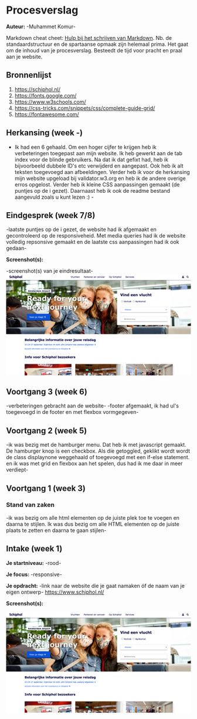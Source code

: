 # Procesverslag
**Auteur:** -Muhammet Komur-

Markdown cheat cheet: [Hulp bij het schrijven van Markdown](https://github.com/adam-p/markdown-here/wiki/Markdown-Cheatsheet). Nb. de standaardstructuur en de spartaanse opmaak zijn helemaal prima. Het gaat om de inhoud van je procesverslag. Besteedt de tijd voor pracht en praal aan je website.



## Bronnenlijst
1. https://schiphol.nl/
2. https://fonts.google.com/
3. https://www.w3schools.com/
4. https://css-tricks.com/snippets/css/complete-guide-grid/
5. https://fontawesome.com/


## Herkansing (week -)
- Ik had een 6 gehaald. Om een hoger cijfer te krijgen heb ik verbeteringen toegepast aan mijn website. Ik heb gewerkt aan de tab index voor de blinde gebruikers. Na dat ik dat gefixt had, heb ik bijvoorbeeld dubbele ID's etc verwijderd en aangepast. Ook heb ik alt teksten toegevoegd aan afbeeldingen. Verder heb ik voor de herkansing mijn website upgeload bij validator.w3.org en heb ik de andere overige erros opgelost. Verder heb ik kleine CSS aanpassingen gemaakt (de puntjes op de i gezet). Daarnaast heb ik ook de readme bestand aangevuld zoals u kunt lezen :) -


## Eindgesprek (week 7/8)

-laatste puntjes op de i gezet, de website had ik afgemaakt en gecontroleerd op de responsiveheid. Met media queries had ik de website volledig repsonsive gemaakt en de laatste css aanpassingen had ik ook gedaan-

**Screenshot(s):**

-screenshot(s) van je eindresultaat-
![he](images/eindresultaat.png)


## Voortgang 3 (week 6)

-verbeteringen gebracht aan de website-
-footer afgemaakt, ik had ul's toegevoegd in de footer en met flexbox vormgegeven-



## Voortgang 2 (week 5)

-ik was bezig met de hamburger menu. Dat heb ik met javascript gemaakt. De hamburger knop is een checkbox. Als die getoggled, geklikt wordt wordt de class displaynone weggehaald of toegevoegd met een if-else statement. en ik was met grid en flexbox aan het spelen, dus had ik me daar in meer verdiept-


## Voortgang 1 (week 3)

### Stand van zaken

-ik was bezig om alle html elementen op de juiste plek toe te voegen en daarna te stijlen. Ik was dus bezig om alle HTML elementen op de juiste plaats te zetten en daarna te gaan stijlen-



## Intake (week 1)

**Je startniveau:** -rood-

**Je focus:** -responsive-

**Je opdracht:** -link naar de website die je gaat namaken óf de naam van je eigen ontwerp-
https://www.schiphol.nl/

**Screenshot(s):**

![screenshot(s) die een goed beeld geven van de website die je gaat maken](images/eindresultaat.png)
